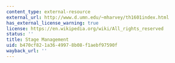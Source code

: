 ```yaml
---
content_type: external-resource
external_url: http://www.d.umn.edu/~mharvey/th1601index.html
has_external_license_warning: true
license: https://en.wikipedia.org/wiki/All_rights_reserved
status: ''
title: Stage Management
uid: b470cf82-1a36-4997-8b08-f1aebf97590f
wayback_url: ''
---
```

